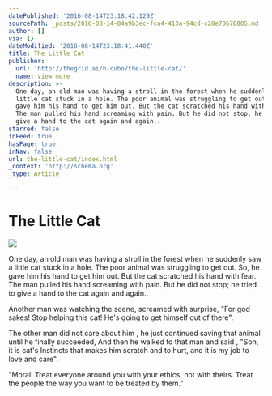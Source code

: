 ```yaml
---
datePublished: '2016-08-14T23:18:42.129Z'
sourcePath: _posts/2016-08-14-84a9b3ec-fca4-413a-94cd-c28e70676805.md
author: []
via: {}
dateModified: '2016-08-14T23:18:41.440Z'
title: The Little Cat
publisher:
  url: 'http://thegrid.ai/h-cubo/the-little-cat/'
  name: view more
description: >-
  One day, an old man was having a stroll in the forest when he suddenly saw a
  little cat stuck in a hole. The poor animal was struggling to get out. So, he
  gave him his hand to get him out. But the cat scratched his hand with fear.
  The man pulled his hand screaming with pain. But he did not stop; he tried to
  give a hand to the cat again and again..
starred: false
inFeed: true
hasPage: true
inNav: false
url: the-little-cat/index.html
_context: 'http://schema.org'
_type: Article

---
```

# The Little Cat
![](https://the-grid-user-content.s3-us-west-2.amazonaws.com/e716190d-a963-4465-bab5-8940bfe9e5f5.png)

One day, an old man was having a stroll in the forest when he suddenly saw a little cat stuck in a hole. The poor animal was struggling to get out. So, he gave him his hand to get him out. But the cat scratched his hand with fear. The man pulled his hand screaming with pain. But he did not stop; he tried to give a hand to the cat again and again..

Another man was watching the scene, screamed with surprise, "For god sakes! Stop helping this cat! He's going to get himself out of there".

The other man did not care about him , he just continued saving that animal until he finally succeeded, And then he walked to that man and said , "Son, it is cat's Instincts that makes him scratch and to hurt, and it is my job to love and care".

"Moral: Treat everyone around you with your ethics, not with theirs. Treat the people the way you want to be treated by them."